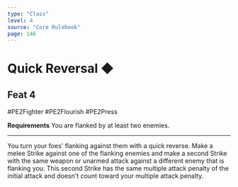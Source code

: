 ```yaml
---
type: "Class"
level: 4
source: "Core Rulebook"
page: 146
---
```

# Quick Reversal ◆
## Feat 4
#PE2Fighter #PE2Flourish #PE2Press 

**Requirements** You are flanked by at least two enemies.

---
You turn your foes' flanking against them with a quick reverse. Make a melee Strike against one of the flanking enemies and make a second Strike with the same weapon or unarmed attack against a different enemy that is flanking you. This second Strike has the same multiple attack penalty of the initial attack and doesn't count toward your multiple attack penalty.